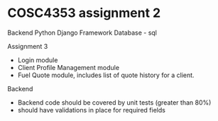 # COSC4353 assignment 2

Backend
Python Django Framework
Database - sql


Assignment 3
- Login module
- Client Profile Management module
- Fuel Quote module, includes list of quote history for a client.

Backend
* Backend code should be covered by unit tests (greater than 80%)
* should have validations in place for required fields